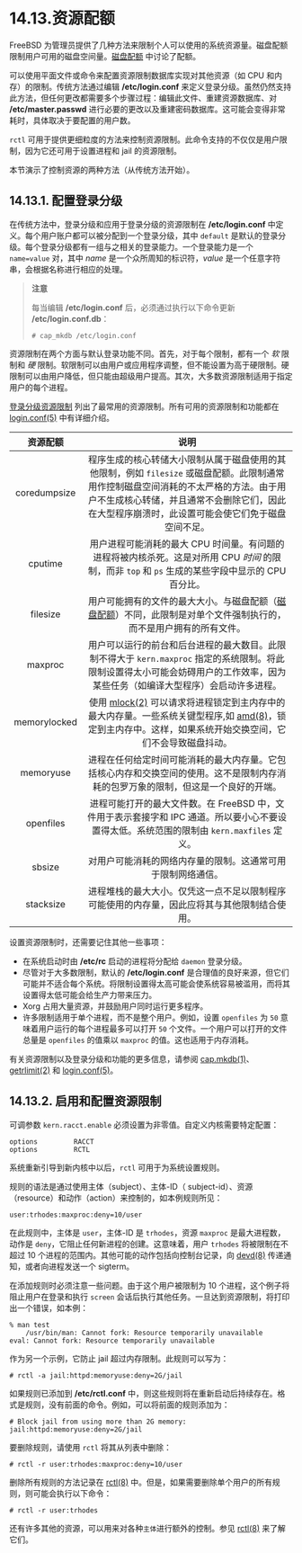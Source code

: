 # 14.13.资源配额

FreeBSD 为管理员提供了几种方法来限制个人可以使用的系统资源量。磁盘配额限制用户可用的磁盘空间量。[磁盘配额](https://docs.freebsd.org/en/books/handbook/disks/index.html#quotas) 中讨论了配额。

可以使用平面文件或命令来配置资源限制数据库实现对其他资源（如 CPU 和内存）的限制。传统方法通过编辑 **/etc/login.conf** 来定义登录分级。虽然仍然支持此方法，但任何更改都需要多个步骤过程：编辑此文件、重建资源数据库、对 **/etc/master.passwd** 进行必要的更改以及重建密码数据库。这可能会变得非常耗时，具体取决于要配置的用户数。

`rctl` 可用于提供更细粒度的方法来控制资源限制。此命令支持的不仅仅是用户限制，因为它还可用于设置进程和 jail 的资源限制。

本节演示了控制资源的两种方法（从传统方法开始）。

## 14.13.1. 配置登录分级

在传统方法中，登录分级和应用于登录分级的资源限制在 **/etc/login.conf** 中定义。每个用户账户都可以被分配到一个登录分级，其中 `default` 是默认的登录分级。每个登录分级都有一组与之相关的登录能力。一个登录能力是一个 `name=value` 对，其中 *name* 是一个众所周知的标识符，*value* 是一个任意字符串，会根据名称进行相应的处理。

>**注意**
>
>每当编辑 **/etc/login.conf** 后，必须通过执行以下命令更新 **/etc/login.conf.db**：
>
>```
># cap_mkdb /etc/login.conf
>```

资源限制在两个方面与默认登录功能不同。首先，对于每个限制，都有一个 _软_ 限制和 _硬_ 限制。软限制可以由用户或应用程序调整，但不能设置为高于硬限制。硬限制可以由用户降低，但只能由超级用户提高。其次，大多数资源限制适用于指定用户的每个进程。

[登录分级资源限制](https://docs.freebsd.org/en/books/handbook/security/#resource-limits) 列出了最常用的资源限制。所有可用的资源限制和功能都在 [login.conf(5)](https://www.freebsd.org/cgi/man.cgi?query=login.conf\&sektion=5\&format=html) 中有详细介绍。

| 资源配额    | 说明                                                                                                                                                                                                                                          |
| :-------: | :----------------------------------------------------------: |
| coredumpsize  | 程序生成的核心转储大小限制从属于磁盘使用的其他限制，例如 `filesize` 或磁盘配额。此限制通常用作控制磁盘空间消耗的不太严格的方法。由于用户不生成核心转储，并且通常不会删除它们，因此在大型程序崩溃时，此设置可能会使它们免于磁盘空间不足。                                                                                                                   |
| cputime | 用户进程可能消耗的最大 CPU 时间量。有问题的进程将被内核杀死。这是对所用 CPU _时间_ 的限制，而非 `top` 和 `ps` 生成的某些字段中显示的 CPU 百分比。                                                                                                                                                     |
| filesize    | 用户可能拥有的文件的最大大小。与磁盘配额（[磁盘配额](https://docs.freebsd.org/en/books/handbook/disks/index.html#quotas)）不同，此限制是对单个文件强制执行的，而不是用户拥有的所有文件。                                                                                                           |
| maxproc    | 用户可以运行的前台和后台进程的最大数目。此限制不得大于 `kern.maxproc` 指定的系统限制。将此限制设置得太小可能会妨碍用户的工作效率，因为某些任务（如编译大型程序）会启动许多进程。                                                                                                                                            |
| memorylocked   | 使用 [mlock(2)](https://www.freebsd.org/cgi/man.cgi?query=mlock\&sektion=2\&format=html) 可以请求将进程锁定到主内存中的最大内存量。一些系统关键型程序,如 [amd(8)](https://www.freebsd.org/cgi/man.cgi?query=amd\&sektion=8\&format=html)，锁定到主内存中。这样，如果系统开始交换空间，它们不会导致磁盘抖动。|
| memoryuse    | 进程在任何给定时间可能消耗的最大内存量。它包括核心内存和交换空间的使用。这不是限制内存消耗的包罗万象的限制，但这是一个良好的开端。                                                                                                                                                                             |
| openfiles  | 进程可能打开的最大文件数。在 FreeBSD 中，文件用于表示套接字和 IPC 通道。所以要小心不要设置得太低。系统范围的限制由 `kern.maxfiles` 定义。                                                                                                                                                      |
| sbsize  | 对用户可能消耗的网络内存量的限制。这通常可用于限制网络通信。                                                                                                                                                                                                             |
| stacksize  | 进程堆栈的最大大小。仅凭这一点不足以限制程序可能使用的内存量，因此应将其与其他限制结合使用。                                                                                                                                                                                             |

设置资源限制时，还需要记住其他一些事项：

* 在系统启动时由 **/etc/rc** 启动的进程将分配给 `daemon` 登录分级。
* 尽管对于大多数限制，默认的 **/etc/login.conf** 是合理值的良好来源，但它们可能并不适合每个系统。将限制设置得太高可能会使系统容易被滥用，而将其设置得太低可能会给生产力带来压力。
* Xorg 占用大量资源，并鼓励用户同时运行更多程序。
* 许多限制适用于单个进程，而不是整个用户。例如，设置 `openfiles` 为 `50` 意味着用户运行的每个进程最多可以打开 `50` 个文件。一个用户可以打开的文件总量是 `openfiles` 的值乘以 `maxproc` 的值。这也适用于内存消耗。

有关资源限制以及登录分级和功能的更多信息，请参阅 [cap.mkdb(1)](https://www.freebsd.org/cgi/man.cgi?query=cap.mkdb\&sektion=1\&format=html)、[getrlimit(2)](https://www.freebsd.org/cgi/man.cgi?query=getrlimit\&sektion=2\&format=html) 和 [login.conf(5)](https://www.freebsd.org/cgi/man.cgi?query=login.conf\&sektion=5\&format=html)。

## 14.13.2. 启用和配置资源限制

可调参数 `kern.racct.enable` 必须设置为非零值。自定义内核需要特定配置：

```
options         RACCT
options         RCTL
```

系统重新引导到新内核中以后，`rctl` 可用于为系统设置规则。

规则的语法是通过使用主体（subject）、主体-ID（ subject-id）、资源（resource）和动作（action）来控制的，如本例规则所见：

```
user:trhodes:maxproc:deny=10/user
```

在此规则中，主体是 `user`，主体-ID 是 `trhodes`，资源 `maxproc` 是最大进程数，动作是 `deny`，它阻止任何新进程的创建。这意味着，用户 `trhodes` 将被限制在不超过 10 个进程的范围内。其他可能的动作包括向控制台记录，向 [devd(8)](https://www.freebsd.org/cgi/man.cgi?query=devd\&sektion=8\&format=html) 传递通知，或者向进程发送一个 sigterm。

在添加规则时必须注意一些问题。由于这个用户被限制为 10 个进程，这个例子将阻止用户在登录和执行 `screen` 会话后执行其他任务。一旦达到资源限制，将打印出一个错误，如本例：

```
% man test
    /usr/bin/man: Cannot fork: Resource temporarily unavailable
eval: Cannot fork: Resource temporarily unavailable
```

作为另一个示例，它防止 jail 超过内存限制。此规则可以写为：

```
# rctl -a jail:httpd:memoryuse:deny=2G/jail
```

如果规则已添加到 **/etc/rctl.conf** 中，则这些规则将在重新启动后持续存在。格式是规则，没有前面的命令。例如，可以将前面的规则添加为：

```
# Block jail from using more than 2G memory:
jail:httpd:memoryuse:deny=2G/jail
```

要删除规则，请使用 `rctl` 将其从列表中删除：

```
# rctl -r user:trhodes:maxproc:deny=10/user
```

删除所有规则的方法记录在 [rctl(8)](https://www.freebsd.org/cgi/man.cgi?query=rctl\&sektion=8\&format=html) 中。但是，如果需要删除单个用户的所有规则，则可能会执行以下命令：

```
# rctl -r user:trhodes
```

还有许多其他的资源，可以用来对各种`主体`进行额外的控制。参见 [rctl(8)](https://www.freebsd.org/cgi/man.cgi?query=rctl\&sektion=8\&format=html) 来了解它们。
